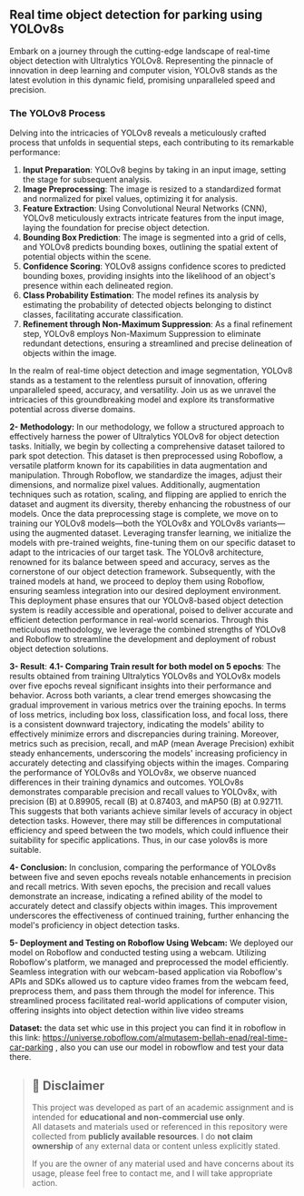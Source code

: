 
## Real time object detection for parking using YOLOv8s

Embark on a journey through the cutting-edge landscape of real-time object detection with Ultralytics YOLOv8. Representing the pinnacle of innovation in deep learning and computer vision, YOLOv8 stands as the latest evolution in this dynamic field, promising unparalleled speed and precision.

### The YOLOv8 Process

Delving into the intricacies of YOLOv8 reveals a meticulously crafted process that unfolds in sequential steps, each contributing to its remarkable performance:

1. **Input Preparation**: YOLOv8 begins by taking in an input image, setting the stage for subsequent analysis.
2. **Image Preprocessing**: The image is resized to a standardized format and normalized for pixel values, optimizing it for analysis.
3. **Feature Extraction**: Using Convolutional Neural Networks (CNN), YOLOv8 meticulously extracts intricate features from the input image, laying the foundation for precise object detection.
4. **Bounding Box Prediction**: The image is segmented into a grid of cells, and YOLOv8 predicts bounding boxes, outlining the spatial extent of potential objects within the scene.
5. **Confidence Scoring**: YOLOv8 assigns confidence scores to predicted bounding boxes, providing insights into the likelihood of an object's presence within each delineated region.
6. **Class Probability Estimation**: The model refines its analysis by estimating the probability of detected objects belonging to distinct classes, facilitating accurate classification.
7. **Refinement through Non-Maximum Suppression**: As a final refinement step, YOLOv8 employs Non-Maximum Suppression to eliminate redundant detections, ensuring a streamlined and precise delineation of objects within the image.

In the realm of real-time object detection and image segmentation, YOLOv8 stands as a testament to the relentless pursuit of innovation, offering unparalleled speed, accuracy, and versatility. Join us as we unravel the intricacies of this groundbreaking model and explore its transformative potential across diverse domains.

**2- Methodology:**
In our methodology, we follow a structured approach to effectively harness the power of 
Ultralytics YOLOv8 for object detection tasks. Initially, we begin by collecting a 
comprehensive dataset tailored to park spot detection. This dataset is then preprocessed 
using Roboflow, a versatile platform known for its capabilities in data augmentation and 
manipulation. Through Roboflow, we standardize the images, adjust their dimensions, and 
normalize pixel values. Additionally, augmentation techniques such as rotation, scaling, 
and flipping are applied to enrich the dataset and augment its diversity, thereby enhancing 
the robustness of our models.
Once the data preprocessing stage is complete, we move on to training our YOLOv8 
models—both the YOLOv8x and YOLOv8s variants—using the augmented dataset. 
Leveraging transfer learning, we initialize the models with pre-trained weights, fine-tuning 
them on our specific dataset to adapt to the intricacies of our target task. The YOLOv8 
architecture, renowned for its balance between speed and accuracy, serves as the 
cornerstone of our object detection framework. Subsequently, with the trained models at 
hand, we proceed to deploy them using Roboflow, ensuring seamless integration into our 
desired deployment environment. This deployment phase ensures that our YOLOv8-based 
object detection system is readily accessible and operational, poised to deliver accurate and 
efficient detection performance in real-world scenarios. Through this meticulous 
methodology, we leverage the combined strengths of YOLOv8 and Roboflow to streamline 
the development and deployment of robust object detection solutions.

**3- Result**:
**4.1- Comparing Train result for both model on 5 epochs**:
The results obtained from training Ultralytics YOLOv8s and YOLOv8x models over five 
epochs reveal significant insights into their performance and behavior. Across both 
variants, a clear trend emerges showcasing the gradual improvement in various metrics 
over the training epochs. In terms of loss metrics, including box loss, classification loss, 
and focal loss, there is a consistent downward trajectory, indicating the models' ability to 
effectively minimize errors and discrepancies during training. Moreover, metrics such as 
precision, recall, and mAP (mean Average Precision) exhibit steady enhancements, 
underscoring the models' increasing proficiency in accurately detecting and classifying 
objects within the images.
Comparing the performance of YOLOv8s and YOLOv8x, we observe nuanced 
differences in their training dynamics and outcomes. YOLOv8s demonstrates comparable 
precision and recall values to YOLOv8x, with precision (B) at 0.89905, recall (B) at 
0.87403, and mAP50 (B) at 0.92711. This suggests that both variants achieve similar 
levels of accuracy in object detection tasks. However, there may still be differences in 
computational efficiency and speed between the two models, which could influence their 
suitability for specific applications. Thus, in our case yolov8s is more suitable.

**4- Conclusion:**
In conclusion, comparing the performance of YOLOv8s between five and seven epochs 
reveals notable enhancements in precision and recall metrics. With seven epochs, the 
precision and recall values demonstrate an increase, indicating a refined ability of the 
model to accurately detect and classify objects within images. This improvement 
underscores the effectiveness of continued training, further enhancing the model's 
proficiency in object detection tasks.

**5- Deployment and Testing on Roboflow Using Webcam:**
We deployed our model on Roboflow and conducted testing using a webcam. Utilizing 
Roboflow's platform, we managed and preprocessed the model efficiently. Seamless 
integration with our webcam-based application via Roboflow's APIs and SDKs allowed us 
to capture video frames from the webcam feed, preprocess them, and pass them through the 
model for inference. This streamlined process facilitated real-world applications of 
computer vision, offering insights into object detection within live video streams


**Dataset:**
the data set whic use in this project you can find it in roboflow in this link: https://universe.roboflow.com/almutasem-bellah-enad/real-time-car-parking , also you can use our model in robowflow and test your data there.

> ## 📌 Disclaimer  
> This project was developed as part of an academic assignment and is intended for **educational and non-commercial use only**.  
> All datasets and materials used or referenced in this repository were collected from **publicly available resources**. I do **not claim ownership** of any external data or content unless explicitly stated.  
>  
> If you are the owner of any material used and have concerns about its usage, please feel free to contact me, and I will take appropriate action.


